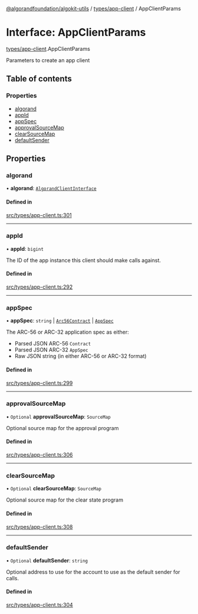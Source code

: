[@algorandfoundation/algokit-utils](../README.md) / [types/app-client](../modules/types_app_client.md) / AppClientParams

# Interface: AppClientParams

[types/app-client](../modules/types_app_client.md).AppClientParams

Parameters to create an app client

## Table of contents

### Properties

- [algorand](types_app_client.AppClientParams.md#algorand)
- [appId](types_app_client.AppClientParams.md#appid)
- [appSpec](types_app_client.AppClientParams.md#appspec)
- [approvalSourceMap](types_app_client.AppClientParams.md#approvalsourcemap)
- [clearSourceMap](types_app_client.AppClientParams.md#clearsourcemap)
- [defaultSender](types_app_client.AppClientParams.md#defaultsender)

## Properties

### algorand

• **algorand**: [`AlgorandClientInterface`](types_algorand_client_interface.AlgorandClientInterface.md)

#### Defined in

[src/types/app-client.ts:301](https://github.com/algorandfoundation/algokit-utils-ts/blob/main/src/types/app-client.ts#L301)

___

### appId

• **appId**: `bigint`

The ID of the app instance this client should make calls against.

#### Defined in

[src/types/app-client.ts:292](https://github.com/algorandfoundation/algokit-utils-ts/blob/main/src/types/app-client.ts#L292)

___

### appSpec

• **appSpec**: `string` \| [`Arc56Contract`](types_app_arc56.Arc56Contract.md) \| [`AppSpec`](types_app_spec.AppSpec.md)

The ARC-56 or ARC-32 application spec as either:
 * Parsed JSON ARC-56 `Contract`
 * Parsed JSON ARC-32 `AppSpec`
 * Raw JSON string (in either ARC-56 or ARC-32 format)

#### Defined in

[src/types/app-client.ts:299](https://github.com/algorandfoundation/algokit-utils-ts/blob/main/src/types/app-client.ts#L299)

___

### approvalSourceMap

• `Optional` **approvalSourceMap**: `SourceMap`

Optional source map for the approval program

#### Defined in

[src/types/app-client.ts:306](https://github.com/algorandfoundation/algokit-utils-ts/blob/main/src/types/app-client.ts#L306)

___

### clearSourceMap

• `Optional` **clearSourceMap**: `SourceMap`

Optional source map for the clear state program

#### Defined in

[src/types/app-client.ts:308](https://github.com/algorandfoundation/algokit-utils-ts/blob/main/src/types/app-client.ts#L308)

___

### defaultSender

• `Optional` **defaultSender**: `string`

Optional address to use for the account to use as the default sender for calls.

#### Defined in

[src/types/app-client.ts:304](https://github.com/algorandfoundation/algokit-utils-ts/blob/main/src/types/app-client.ts#L304)
